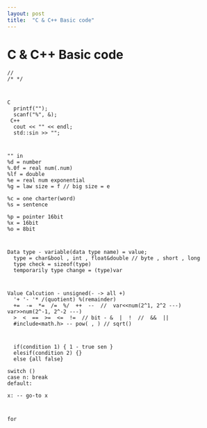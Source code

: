 ```yaml
---
layout: post
title:  "C & C++ Basic code"
---
```


# C & C++ Basic code
    //
    /* */
#
    C 
      printf("");
      scanf("%", &);
     C++
      cout << "" << endl;
      std::sin >> "";
# 
    "" in
    %d = number
    %.0f = real num(.num)
    %lf = double
    %e = real num exponential
    %g = law size = f // big size = e
  
    %c = one charter(word)
    %s = sentence
  
    %p = pointer 16bit
    %x = 16bit
    %o = 8bit
#
    Data type - variable(data type name) = value;
      type = char&bool , int , float&double // byte , short , long
      type check = sizeof(type)
      temporarily type change = (type)var
#
    Value Calcution - unsigned(- -> all +)
      '+ '- '* /(quotient) %(remainder)
      +=  -=  *=  /=  %/  ++  --  //  var<<num(2^1, 2^2 ---)  var>>num(2^-1, 2^-2 ---)
      >  <  ==  >=  <=  !=  // bit - &  |  !  //  &&  ||
      #include<math.h> -- pow( , ) // sqrt()

#
      if(condition 1) { 1 - true sen }
      elesif(condition 2) {}
      else {all false}

    switch ()
    case n: break
    default:

    x: -- go-to x

#
    for
